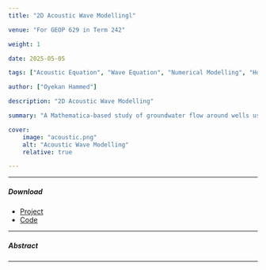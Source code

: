 ```yaml
---
title: "2D Acoustic Wave Modellingl"

venue: "For GEOP 629 in Term 242"

weight: 1

date: 2025-05-05

tags: ["Acoustic Equation", "Wave Equation", "Numerical Modelling", "Homogenous Model"]

author: ["Oyekan Hammed"]

description: "2D Acoustic Wave Modelling"

summary: "A Mathematica-based study of groundwater flow around wells using analytical discharge potential formulations for steady-state and transient conditions in both isotropic and anisotropic aquifers."

cover:
    image: "acoustic.png"
    alt: "Acoustic Wave Modelling"
    relative: true

---
```


---

##### Download

+ [Project](final_project.pdf)
+ [Code](/projects/project1/final_project.nb)

---

##### Abstract

<!-- This project involves modeling groundwater flow around pumping wells in confined and unconfined aquifers using discharge potential theory. Building on the analytical framework presented by [Korkmaz (2017)](https://www.ewra.net/ew/pdf/EW_2017_57_52.pdf), the study focuses on steady-state flow in confined, unconfined, and combined aquifer systems by leveraging the linearity of Laplace’s equation and the principle of superposition. The analytical solutions are extended to heterogeneous and anisotropic aquifers through coordinate transformations. Additionally, the classical Theis equation [(Theis, C.V. 1935)](https://doi.org/10.1029/TR016i002p00519) is employed to model transient (time-dependent) flow around two pumping wells in an unconfined aquifer system.

The implementation begins with a 1D solution for groundwater flow using discharge potential in both confined and unconfined zones, followed by a 2D radial flow model around a single well. Discharge potential and stream function solutions for a single well are generalized to two-well systems using superposition for both homogeneous isotropic and heterogeneous anisotropic aquifers. The final segment of the code implements transient flow modeling to compute the evolution of hydraulic head and discharge potential over time.

---

##### Figure 1: Flownet around a single well (Discharge potential, Stream function, and Hydraulic head)

![](pic1.png) -->


---

